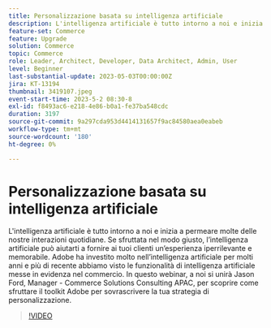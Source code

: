 ```yaml
---
title: Personalizzazione basata su intelligenza artificiale
description: L'intelligenza artificiale è tutto intorno a noi e inizia a permeare molte delle nostre interazioni quotidiane. Se sfruttata nel modo giusto, l’intelligenza artificiale può aiutarti a fornire ai tuoi clienti un’esperienza iperrilevante e memorabile. Adobe ha investito molto nell’intelligenza artificiale per molti anni e più di recente abbiamo visto le funzionalità di intelligenza artificiale messe in evidenza nel commercio. In questo webinar, a noi si unirà Jason Ford, Manager - Commerce Solutions Consulting APAC, per scoprire come sfruttare il toolkit Adobe per sovrascrivere la tua strategia di personalizzazione.
feature-set: Commerce
feature: Upgrade
solution: Commerce
topic: Commerce
role: Leader, Architect, Developer, Data Architect, Admin, User
level: Beginner
last-substantial-update: 2023-05-03T00:00:00Z
jira: KT-13194
thumbnail: 3419107.jpeg
event-start-time: 2023-5-2 08:30-8
exl-id: f8493ac6-e218-4e86-b0a1-fe37ba548cdc
duration: 3197
source-git-commit: 9a297cda953d4414131657f9ac84580aea0eabeb
workflow-type: tm+mt
source-wordcount: '180'
ht-degree: 0%

---
```


# Personalizzazione basata su intelligenza artificiale

L&#39;intelligenza artificiale è tutto intorno a noi e inizia a permeare molte delle nostre interazioni quotidiane. Se sfruttata nel modo giusto, l’intelligenza artificiale può aiutarti a fornire ai tuoi clienti un’esperienza iperrilevante e memorabile. Adobe ha investito molto nell’intelligenza artificiale per molti anni e più di recente abbiamo visto le funzionalità di intelligenza artificiale messe in evidenza nel commercio. In questo webinar, a noi si unirà Jason Ford, Manager - Commerce Solutions Consulting APAC, per scoprire come sfruttare il toolkit Adobe per sovrascrivere la tua strategia di personalizzazione.

>[!VIDEO](https://video.tv.adobe.com/v/3419107/?learn=on)

